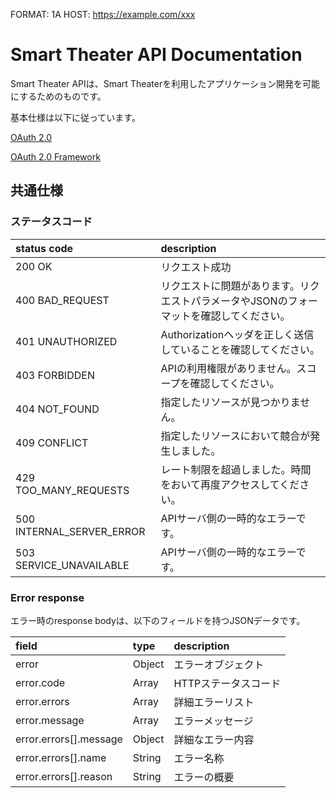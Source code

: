 FORMAT: 1A
HOST: https://example.com/xxx

# Smart Theater API Documentation

Smart Theater APIは、Smart Theaterを利用したアプリケーション開発を可能にするためのものです。

基本仕様は以下に従っています。

[OAuth 2.0](https://oauth.net/2/)

[OAuth 2.0 Framework](http://tools.ietf.org/html/rfc6749)

## 共通仕様

### ステータスコード

| status code               | description                                                                              |
| :------------------------ | :--------------------------------------------------------------------------------------- |
| 200 OK                    | リクエスト成功                                                                           |
| 400 BAD_REQUEST           | リクエストに問題があります。リクエストパラメータやJSONのフォーマットを確認してください。 |
| 401 UNAUTHORIZED          | Authorizationヘッダを正しく送信していることを確認してください。                          |
| 403 FORBIDDEN             | APIの利用権限がありません。スコープを確認してください。                                  |
| 404 NOT_FOUND             | 指定したリソースが見つかりません。                                                       |
| 409 CONFLICT              | 指定したリソースにおいて競合が発生しました。                                             |
| 429 TOO_MANY_REQUESTS     | レート制限を超過しました。時間をおいて再度アクセスしてください。                         |
| 500 INTERNAL_SERVER_ERROR | APIサーバ側の一時的なエラーです。                                                        |
| 503 SERVICE_UNAVAILABLE   | APIサーバ側の一時的なエラーです。                                                        |

### Error response

エラー時のresponse bodyは、以下のフィールドを持つJSONデータです。

| field                  | type   | description          |
| :--------------------- | :----- | :------------------- |
| error                  | Object | エラーオブジェクト   |
| error.code             | Array  | HTTPステータスコード |
| error.errors           | Array  | 詳細エラーリスト     |
| error.message          | Array  | エラーメッセージ     |
| error.errors[].message | Object | 詳細なエラー内容     |
| error.errors[].name    | String | エラー名称           |
| error.errors[].reason  | String | エラーの概要         |
